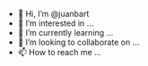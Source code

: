 - 👋 Hi, I’m @juanbart
- 👀 I’m interested in ...
- 🌱 I’m currently learning ...
- 💞️ I’m looking to collaborate on ...
- 📫 How to reach me ...

<!---
juanbart/juanbart is a ✨ special ✨ repository because its `README.md` (this file) appears on your GitHub profile.
You can click the Preview link to take a look at your changes.
--->
